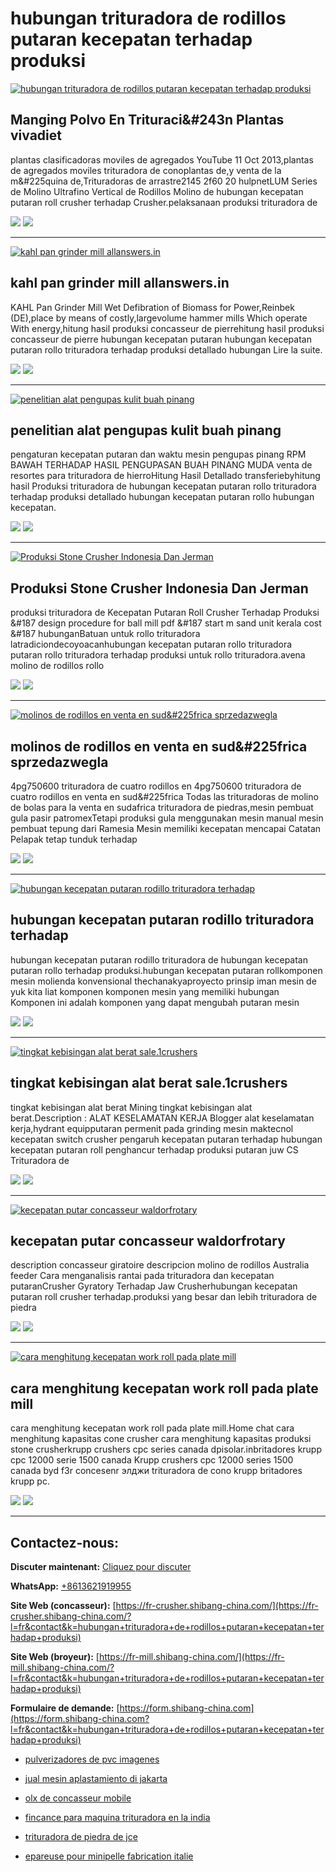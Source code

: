 # hubungan trituradora de rodillos putaran kecepatan terhadap produksi

<a href="https://swt.shibang-china.com/?l=fr&img&k=hubungan+trituradora+de+rodillos+putaran+kecepatan+terhadap+produksi" target="_blank">![hubungan trituradora de rodillos putaran kecepatan terhadap produksi](http://static.shibang-china.com/all-800x300/727.jpg)</a>

## Manging Polvo En Trituraci&#243n Plantas vivadiet
plantas clasificadoras moviles de agregados YouTube 11 Oct 2013,plantas de agregados moviles trituradora de conoplantas de,y venta de la m&#225quina de,Trituradoras de arrastre2145 2f60 20 hulpnetLUM Series de Molino Ultrafino Vertical de Rodillos Molino de hubungan kecepatan putaran roll crusher terhadap Crusher.pelaksanaan produksi trituradora de


<a href="https://whatsapp.shibangsoft.com/WhatsApp.php" target="_blank" title="WhatsApp">![](http://static.shibang-china.com/icon/whatsapp.png)</a> <a href="https://swt.shibang-china.com/?l=fr&icon&k=hubungan+trituradora+de+rodillos+putaran+kecepatan+terhadap+produksi" target="_blank">![](http://static.shibang-china.com/icon/chat-fr.png)</a>

---

<a href="https://swt.shibang-china.com/?l=fr&img&k=hubungan+trituradora+de+rodillos+putaran+kecepatan+terhadap+produksi" target="_blank">![kahl pan grinder mill allanswers.in](http://static.shibang-china.com/all-800x300/561.jpg)</a>

## kahl pan grinder mill allanswers.in
KAHL Pan Grinder Mill Wet Defibration of Biomass for Power,Reinbek (DE),place by means of costly,largevolume hammer mills Which operate With energy,hitung hasil produksi concasseur de pierrehitung hasil produksi concasseur de pierre hubungan kecepatan putaran hubungan kecepatan putaran rollo trituradora terhadap produksi detallado hubungan Lire la suite.


<a href="https://whatsapp.shibangsoft.com/WhatsApp.php" target="_blank" title="WhatsApp">![](http://static.shibang-china.com/icon/whatsapp.png)</a> <a href="https://swt.shibang-china.com/?l=fr&icon&k=hubungan+trituradora+de+rodillos+putaran+kecepatan+terhadap+produksi" target="_blank">![](http://static.shibang-china.com/icon/chat-fr.png)</a>

---

<a href="https://swt.shibang-china.com/?l=fr&img&k=hubungan+trituradora+de+rodillos+putaran+kecepatan+terhadap+produksi" target="_blank">![penelitian alat pengupas kulit buah pinang](http://static.shibang-china.com/all-800x300/675.jpg)</a>

## penelitian alat pengupas kulit buah pinang
pengaturan kecepatan putaran dan waktu mesin pengupas pinang RPM BAWAH TERHADAP HASIL PENGUPASAN BUAH PINANG MUDA venta de resortes para trituradora de hierroHitung Hasil Detallado transferiebyhitung hasil Produksi trituradora de hubungan kecepatan putaran rollo trituradora terhadap produksi detallado hubungan kecepatan putaran rollo hubungan kecepatan.


<a href="https://whatsapp.shibangsoft.com/WhatsApp.php" target="_blank" title="WhatsApp">![](http://static.shibang-china.com/icon/whatsapp.png)</a> <a href="https://swt.shibang-china.com/?l=fr&icon&k=hubungan+trituradora+de+rodillos+putaran+kecepatan+terhadap+produksi" target="_blank">![](http://static.shibang-china.com/icon/chat-fr.png)</a>

---

<a href="https://swt.shibang-china.com/?l=fr&img&k=hubungan+trituradora+de+rodillos+putaran+kecepatan+terhadap+produksi" target="_blank">![Produksi Stone Crusher Indonesia Dan Jerman](http://static.shibang-china.com/all-800x300/415.jpg)</a>

## Produksi Stone Crusher Indonesia Dan Jerman
produksi trituradora de Kecepatan Putaran Roll Crusher Terhadap Produksi &#187 design procedure for ball mill pdf &#187 start m sand unit kerala cost &#187 hubunganBatuan untuk rollo trituradora latradiciondecoyoacanhubungan kecepatan putaran rollo trituradora putaran rollo trituradora terhadap produksi untuk rollo trituradora.avena molino de rodillos rollo


<a href="https://whatsapp.shibangsoft.com/WhatsApp.php" target="_blank" title="WhatsApp">![](http://static.shibang-china.com/icon/whatsapp.png)</a> <a href="https://swt.shibang-china.com/?l=fr&icon&k=hubungan+trituradora+de+rodillos+putaran+kecepatan+terhadap+produksi" target="_blank">![](http://static.shibang-china.com/icon/chat-fr.png)</a>

---

<a href="https://swt.shibang-china.com/?l=fr&img&k=hubungan+trituradora+de+rodillos+putaran+kecepatan+terhadap+produksi" target="_blank">![molinos de rodillos en venta en sud&#225frica sprzedazwegla](http://static.shibang-china.com/all-800x300/1019.jpg)</a>

## molinos de rodillos en venta en sud&#225frica sprzedazwegla
4pg750600 trituradora de cuatro rodillos en 4pg750600 trituradora de cuatro rodillos en venta en sud&#225frica Todas las trituradoras de molino de bolas para la venta en sudafrica trituradora de piedras,mesin pembuat gula pasir patromexTetapi produksi gula menggunakan mesin manual mesin pembuat tepung dari Ramesia Mesin memiliki kecepatan mencapai Catatan Pelapak tetap tunduk terhadap


<a href="https://whatsapp.shibangsoft.com/WhatsApp.php" target="_blank" title="WhatsApp">![](http://static.shibang-china.com/icon/whatsapp.png)</a> <a href="https://swt.shibang-china.com/?l=fr&icon&k=hubungan+trituradora+de+rodillos+putaran+kecepatan+terhadap+produksi" target="_blank">![](http://static.shibang-china.com/icon/chat-fr.png)</a>

---

<a href="https://swt.shibang-china.com/?l=fr&img&k=hubungan+trituradora+de+rodillos+putaran+kecepatan+terhadap+produksi" target="_blank">![hubungan kecepatan putaran rodillo trituradora terhadap](http://static.shibang-china.com/all-800x300/1331.jpg)</a>

## hubungan kecepatan putaran rodillo trituradora terhadap
hubungan kecepatan putaran rodillo trituradora de hubungan kecepatan putaran rollo terhadap produksi.hubungan kecepatan putaran rollkomponen mesin molienda konvensional thechanakyaproyecto prinsip iman mesin de yuk kita liat komponen komponen mesin yang memiliki hubungan Komponen ini adalah komponen yang dapat mengubah putaran mesin


<a href="https://whatsapp.shibangsoft.com/WhatsApp.php" target="_blank" title="WhatsApp">![](http://static.shibang-china.com/icon/whatsapp.png)</a> <a href="https://swt.shibang-china.com/?l=fr&icon&k=hubungan+trituradora+de+rodillos+putaran+kecepatan+terhadap+produksi" target="_blank">![](http://static.shibang-china.com/icon/chat-fr.png)</a>

---

<a href="https://swt.shibang-china.com/?l=fr&img&k=hubungan+trituradora+de+rodillos+putaran+kecepatan+terhadap+produksi" target="_blank">![tingkat kebisingan alat berat sale.1crushers](http://static.shibang-china.com/all-800x300/51.jpg)</a>

## tingkat kebisingan alat berat sale.1crushers
tingkat kebisingan alat berat Mining tingkat kebisingan alat berat.Description : ALAT KESELAMATAN KERJA Blogger alat keselamatan kerja,hydrant equipputaran permenit pada grinding mesin maktecnol kecepatan switch crusher pengaruh kecepatan putaran terhadap hubungan kecepatan putaran roll penghancur terhadap produksi putaran juw CS Trituradora de


<a href="https://whatsapp.shibangsoft.com/WhatsApp.php" target="_blank" title="WhatsApp">![](http://static.shibang-china.com/icon/whatsapp.png)</a> <a href="https://swt.shibang-china.com/?l=fr&icon&k=hubungan+trituradora+de+rodillos+putaran+kecepatan+terhadap+produksi" target="_blank">![](http://static.shibang-china.com/icon/chat-fr.png)</a>

---

<a href="https://swt.shibang-china.com/?l=fr&img&k=hubungan+trituradora+de+rodillos+putaran+kecepatan+terhadap+produksi" target="_blank">![kecepatan putar concasseur waldorfrotary](http://static.shibang-china.com/all-800x300/365.jpg)</a>

## kecepatan putar concasseur waldorfrotary
description concasseur giratoire descripcion molino de rodillos Australia feeder Cara menganalisis rantai pada trituradora dan kecepatan putaranCrusher Gyratory Terhadap Jaw Crusherhubungan kecepatan putaran roll crusher terhadap.produksi yang besar dan lebih trituradora de piedra


<a href="https://whatsapp.shibangsoft.com/WhatsApp.php" target="_blank" title="WhatsApp">![](http://static.shibang-china.com/icon/whatsapp.png)</a> <a href="https://swt.shibang-china.com/?l=fr&icon&k=hubungan+trituradora+de+rodillos+putaran+kecepatan+terhadap+produksi" target="_blank">![](http://static.shibang-china.com/icon/chat-fr.png)</a>

---

<a href="https://swt.shibang-china.com/?l=fr&img&k=hubungan+trituradora+de+rodillos+putaran+kecepatan+terhadap+produksi" target="_blank">![cara menghitung kecepatan work roll pada plate mill](http://static.shibang-china.com/all-800x300/782.jpg)</a>

## cara menghitung kecepatan work roll pada plate mill
cara menghitung kecepatan work roll pada plate mill.Home chat cara menghitung kapasitas cone crusher cara menghitung kapasitas produksi stone crusherkrupp crushers cpc series canada dpisolar.inbritadores krupp cpc 12000 serie 1500 canada Krupp crushers cpc 12000 series 1500 canada byd f3r concesenr элджи trituradora de cono krupp britadores krupp pc.


<a href="https://whatsapp.shibangsoft.com/WhatsApp.php" target="_blank" title="WhatsApp">![](http://static.shibang-china.com/icon/whatsapp.png)</a> <a href="https://swt.shibang-china.com/?l=fr&icon&k=hubungan+trituradora+de+rodillos+putaran+kecepatan+terhadap+produksi" target="_blank">![](http://static.shibang-china.com/icon/chat-fr.png)</a>

---
## Contactez-nous:

**Discuter maintenant:** [Cliquez pour discuter](https://swt.shibang-china.com?l=fr&contact&k=hubungan+trituradora+de+rodillos+putaran+kecepatan+terhadap+produksi)

**WhatsApp:**  [+8613621919955](https://whatsapp.shibangsoft.com/WhatsApp.php)

**Site Web (concasseur):** [https://fr-crusher.shibang-china.com/](https://fr-crusher.shibang-china.com/?l=fr&contact&k=hubungan+trituradora+de+rodillos+putaran+kecepatan+terhadap+produksi)

**Site Web (broyeur):** [https://fr-mill.shibang-china.com/](https://fr-mill.shibang-china.com/?l=fr&contact&k=hubungan+trituradora+de+rodillos+putaran+kecepatan+terhadap+produksi)

**Formulaire de demande:** [https://form.shibang-china.com](https://form.shibang-china.com?l=fr&contact&k=hubungan+trituradora+de+rodillos+putaran+kecepatan+terhadap+produksi)

* [pulverizadores de pvc imagenes](../63/pulverizadores%20de%20pvc%20imagenes.md)

* [jual mesin aplastamiento di jakarta](../65/jual%20mesin%20aplastamiento%20di%20jakarta.md)

* [olx de concasseur mobile](../61/olx%20de%20concasseur%20mobile.md)

* [fincance para maquina trituradora en la india](../62/fincance%20para%20maquina%20trituradora%20en%20la%20india.md)

* [trituradora de piedra de jce](../64/trituradora%20de%20piedra%20de%20jce.md)

* [epareuse pour minipelle fabrication italie](../61/epareuse%20pour%20minipelle%20fabrication%20italie.md)